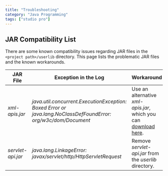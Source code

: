 ```yaml
---
title: "Troubleshooting"
category: "Java Programming"
tags: ["studio pro"]
---
```


## JAR Compatibility List

There are some known compatibility issues regarding JAR files in the `<project path>/userlib` directory. This page lists the problematic JAR files and the known workarounds.

| JAR File | Exception in the Log | Workaround |
| --- | --- | --- |
| *xml-apis.jar* | _java.util.concurrent.ExecutionException: Boxed Error or java.lang.NoClassDefFoundError: org/w3c/dom/Document_ | Use an alternative *xml-apis.jar*, which you can [download here](attachments/16714056/16844051.jar). |
| *servlet-api.jar* | _java.lang.LinkageError: javax/servlet/http/HttpServletRequest_ | Remove *servlet-api.jar* from the *userlib* directory. |

